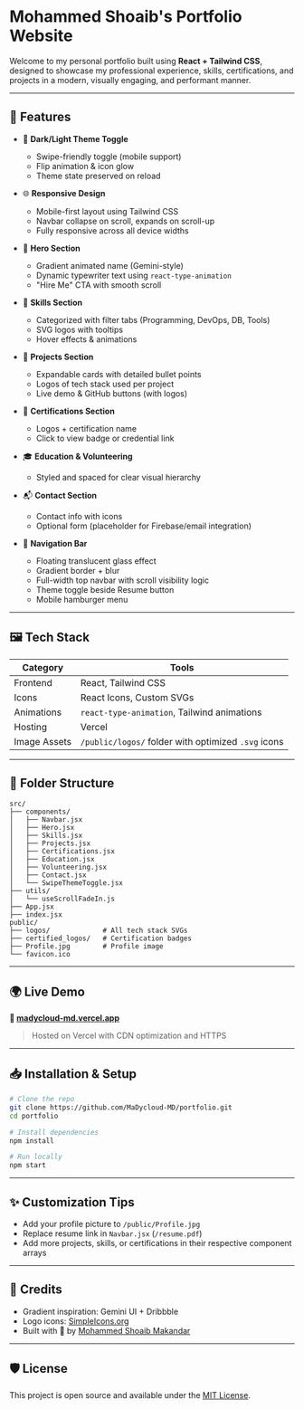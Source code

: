 # Mohammed Shoaib's Portfolio Website

Welcome to my personal portfolio built using **React + Tailwind CSS**, designed to showcase my professional experience, skills, certifications, and projects in a modern, visually engaging, and performant manner.

---

## 📌 Features

- 🌙 **Dark/Light Theme Toggle**  
  - Swipe-friendly toggle (mobile support)
  - Flip animation & icon glow  
  - Theme state preserved on reload

- 🌐 **Responsive Design**  
  - Mobile-first layout using Tailwind CSS  
  - Navbar collapse on scroll, expands on scroll-up  
  - Fully responsive across all device widths

- 🧠 **Hero Section**  
  - Gradient animated name (Gemini-style)  
  - Dynamic typewriter text using `react-type-animation`  
  - "Hire Me" CTA with smooth scroll

- 🧰 **Skills Section**  
  - Categorized with filter tabs (Programming, DevOps, DB, Tools)  
  - SVG logos with tooltips  
  - Hover effects & animations

- 📁 **Projects Section**  
  - Expandable cards with detailed bullet points  
  - Logos of tech stack used per project  
  - Live demo & GitHub buttons (with logos)

- 🏅 **Certifications Section**  
  - Logos + certification name  
  - Click to view badge or credential link

- 🎓 **Education & Volunteering**  
  - Styled and spaced for clear visual hierarchy

- 📬 **Contact Section**  
  - Contact info with icons  
  - Optional form (placeholder for Firebase/email integration)

- 🧭 **Navigation Bar**
  - Floating translucent glass effect  
  - Gradient border + blur  
  - Full-width top navbar with scroll visibility logic  
  - Theme toggle beside Resume button  
  - Mobile hamburger menu

---

## 🖼️ Tech Stack

| Category         | Tools |
|------------------|-------|
| Frontend         | React, Tailwind CSS |
| Icons            | React Icons, Custom SVGs |
| Animations       | `react-type-animation`, Tailwind animations |
| Hosting          | Vercel |
| Image Assets     | `/public/logos/` folder with optimized `.svg` icons |

---

## 📂 Folder Structure

```
src/
├── components/
│   ├── Navbar.jsx
│   ├── Hero.jsx
│   ├── Skills.jsx
│   ├── Projects.jsx
│   ├── Certifications.jsx
│   ├── Education.jsx
│   ├── Volunteering.jsx
│   ├── Contact.jsx
│   └── SwipeThemeToggle.jsx
├── utils/
│   └── useScrollFadeIn.js
├── App.jsx
├── index.jsx
public/
├── logos/             # All tech stack SVGs
├── certified_logos/   # Certification badges
├── Profile.jpg        # Profile image
└── favicon.ico
```

---

## 🌍 Live Demo

**🔗 [madycloud-md.vercel.app](https://madycloud-md.vercel.app)**  
> Hosted on Vercel with CDN optimization and HTTPS

---

## 📥 Installation & Setup

```bash
# Clone the repo
git clone https://github.com/MaDycloud-MD/portfolio.git
cd portfolio

# Install dependencies
npm install

# Run locally
npm start
```

---

## ✨ Customization Tips

- Add your profile picture to `/public/Profile.jpg`
- Replace resume link in `Navbar.jsx` (`/resume.pdf`)
- Add more projects, skills, or certifications in their respective component arrays

---

## 🧠 Credits

- Gradient inspiration: Gemini UI + Dribbble
- Logo icons: [SimpleIcons.org](https://simpleicons.org/)
- Built with 💛 by [Mohammed Shoaib Makandar](https://linkedin.com/in/myselfmd)

---

## 🛡️ License

This project is open source and available under the [MIT License](LICENSE).
